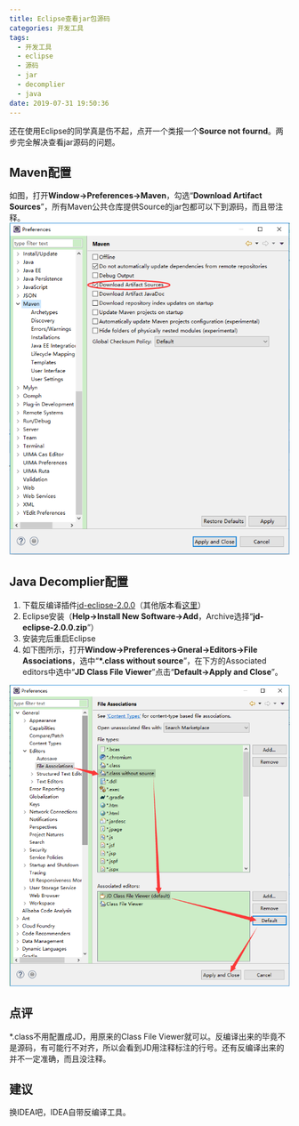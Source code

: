 ```yaml
---
title: Eclipse查看jar包源码
categories: 开发工具
tags:
  - 开发工具
  - eclipse
  - 源码
  - jar
  - decomplier
  - java
date: 2019-07-31 19:50:36
---
```



还在使用Eclipse的同学真是伤不起，点开一个类报一个**Source not fournd**。两步完全解决查看jar源码的问题。

## Maven配置

如图，打开**Window->Preferences->Maven**，勾选“**Download Artifact Sources**”，所有Maven公共仓库提供Source的jar包都可以下到源码，而且带注释。
![img](https://raw.githubusercontent.com/eEricZeng/imgbed/master/20190731190850.png)

## Java Decomplier配置

1.  下载反编译插件[jd-eclipse-2.0.0](https://github.com/java-decompiler/jd-eclipse/releases/download/v2.0.0/jd-eclipse-2.0.0.zip "jd-eclipse-2.0.0.zip")（其他版本看[这里](https://github.com/java-decompiler/jd-eclipse/releases)）
2.  Eclipse安装（**Help->Install New Software->Add**，Archive选择“**jd-eclipse-2.0.0.zip**”）
3.  安装完后重启Eclipse
4.  如下图所示，打开**Window->Preferences->Gneral->Editors->File Associations**，选中“**\*.class without source**”，在下方的Associated editors中选中“**JD Class File Viewer**”点击“**Default->Apply and Close**”。

![img](https://raw.githubusercontent.com/eEricZeng/imgbed/master/20190731193141.png)

## 点评

\*.class不用配置成JD，用原来的Class File Viewer就可以。反编译出来的毕竟不是源码，有可能行不对齐，所以会看到JD用注释标注的行号。还有反编译出来的并不一定准确，而且没注释。

## 建议

换IDEA吧，IDEA自带反编译工具。
